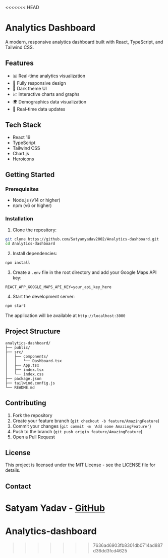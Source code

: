 <<<<<<< HEAD
# Analytics Dashboard

A modern, responsive analytics dashboard built with React, TypeScript, and Tailwind CSS.

## Features

- 📊 Real-time analytics visualization
- 📱 Fully responsive design
- 🎨 Dark theme UI
- 📈 Interactive charts and graphs
- 🌍 Demographics data visualization
- 🔄 Real-time data updates

## Tech Stack

- React 19
- TypeScript
- Tailwind CSS
- Chart.js
- Heroicons

## Getting Started

### Prerequisites

- Node.js (v14 or higher)
- npm (v6 or higher)

### Installation

1. Clone the repository:
```bash
git clone https://github.com/Satyamyadav2002/Analytics-dashboard.git
cd Analytics-dashboard
```

2. Install dependencies:
```bash
npm install
```

3. Create a `.env` file in the root directory and add your Google Maps API key:
```
REACT_APP_GOOGLE_MAPS_API_KEY=your_api_key_here
```

4. Start the development server:
```bash
npm start
```

The application will be available at `http://localhost:3000`

## Project Structure

```
analytics-dashboard/
├── public/
├── src/
│   ├── components/
│   │   └── Dashboard.tsx
│   ├── App.tsx
│   ├── index.tsx
│   └── index.css
├── package.json
├── tailwind.config.js
└── README.md
```

## Contributing

1. Fork the repository
2. Create your feature branch (`git checkout -b feature/AmazingFeature`)
3. Commit your changes (`git commit -m 'Add some AmazingFeature'`)
4. Push to the branch (`git push origin feature/AmazingFeature`)
5. Open a Pull Request

## License

This project is licensed under the MIT License - see the LICENSE file for details.

## Contact

Satyam Yadav - [GitHub](https://github.com/Satyamyadav2002)
=======
# Analytics-dashboard
>>>>>>> 7636ad6903fb8301db0714ad887d36dd3fcd4625
